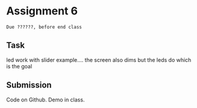 # Assignment 6
`Due ??????, before end class`


## Task

led work with slider example....
the screen also dims but the leds do which is the goal

## Submission
Code on Github. Demo in class.
